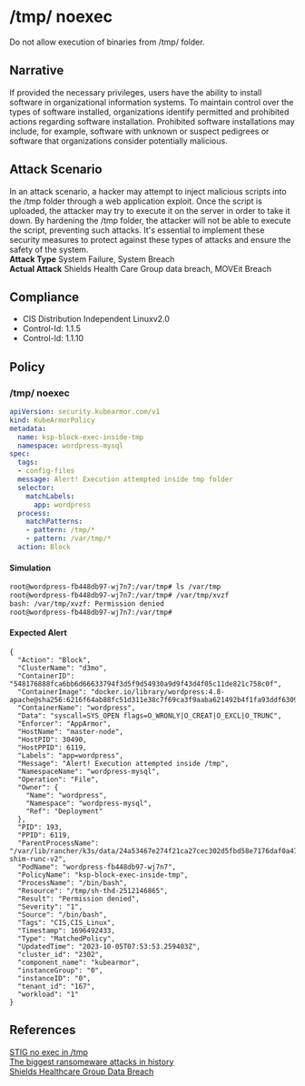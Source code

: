 # /tmp/ noexec
Do not allow execution of binaries from /tmp/ folder.

## Narrative
If provided the necessary privileges, users have the ability to install software in organizational information systems. To maintain control over the types of software installed, organizations identify permitted and prohibited actions regarding software installation. Prohibited software installations may include, for example, software with unknown or suspect pedigrees or software that organizations consider potentially malicious.

## Attack Scenario
In an attack scenario, a hacker may attempt to inject malicious scripts into the /tmp folder through a web application exploit. Once the script is uploaded, the attacker may try to execute it on the server in order to take it down. By hardening the /tmp folder, the attacker will not be able to execute the script, preventing such attacks. It's essential to implement these security measures to protect against these types of attacks and ensure the safety of the system.<br /> **Attack Type** System Failure, System Breach<br /> **Actual Attack** Shields Health Care Group data breach, MOVEit Breach

## Compliance
- CIS Distribution Independent Linuxv2.0
- Control-Id: 1.1.5
- Control-Id: 1.1.10

## Policy
### /tmp/ noexec
```yaml
apiVersion: security.kubearmor.com/v1
kind: KubeArmorPolicy
metadata:
  name: ksp-block-exec-inside-tmp
  namespace: wordpress-mysql
spec:
  tags:
  - config-files
  message: Alert! Execution attempted inside tmp folder
  selector:
    matchLabels:
      app: wordpress
  process:
    matchPatterns:
    - pattern: /tmp/*
    - pattern: /var/tmp/*
  action: Block
```
#### Simulation
```sh
root@wordpress-fb448db97-wj7n7:/var/tmp# ls /var/tmp                                                                    xvzf                                                                                                                    
root@wordpress-fb448db97-wj7n7:/var/tmp# /var/tmp/xvzf                                                                  
bash: /var/tmp/xvzf: Permission denied                                                                                  
root@wordpress-fb448db97-wj7n7:/var/tmp#  
```

#### Expected Alert
```
{
  "Action": "Block",
  "ClusterName": "d3mo",
  "ContainerID": "548176888fca6bb6d66633794f3d5f9d54930a9d9f43d4f05c11de821c758c0f",
  "ContainerImage": "docker.io/library/wordpress:4.8-apache@sha256:6216f64ab88fc51d311e38c7f69ca3f9aaba621492b4f1fa93ddf63093768845",
  "ContainerName": "wordpress",
  "Data": "syscall=SYS_OPEN flags=O_WRONLY|O_CREAT|O_EXCL|O_TRUNC",
  "Enforcer": "AppArmor",
  "HostName": "master-node",
  "HostPID": 30490,
  "HostPPID": 6119,
  "Labels": "app=wordpress",
  "Message": "Alert! Execution attempted inside /tmp",
  "NamespaceName": "wordpress-mysql",
  "Operation": "File",
  "Owner": {
    "Name": "wordpress",
    "Namespace": "wordpress-mysql",
    "Ref": "Deployment"
  },
  "PID": 193,
  "PPID": 6119,
  "ParentProcessName": "/var/lib/rancher/k3s/data/24a53467e274f21ca27cec302d5fbd58e7176daf0a47a2c9ce032ee877e0979a/bin/containerd-shim-runc-v2",
  "PodName": "wordpress-fb448db97-wj7n7",
  "PolicyName": "ksp-block-exec-inside-tmp",
  "ProcessName": "/bin/bash",
  "Resource": "/tmp/sh-thd-2512146865",
  "Result": "Permission denied",
  "Severity": "1",
  "Source": "/bin/bash",
  "Tags": "CIS,CIS_Linux",
  "Timestamp": 1696492433,
  "Type": "MatchedPolicy",
  "UpdatedTime": "2023-10-05T07:53:53.259403Z",
  "cluster_id": "2302",
  "component_name": "kubearmor",
  "instanceGroup": "0",
  "instanceID": "0",
  "tenant_id": "167",
  "workload": "1"
}
```

## References
[STIG no exec in /tmp](https://www.stigviewer.com/stig/red_hat_enterprise_linux_6/2016-12-16/finding/V-57569)<br />[The biggest ransomeware attacks in history](https://www.techtarget.com/searchsecurity/tip/The-biggest-ransomware-attacks-in-history)<br />[Shields Healthcare Group Data Breach](https://www.idstrong.com/sentinel/shields-healthcare-group-data-breach/)<br />



